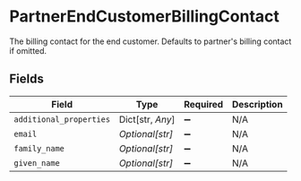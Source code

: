 # PartnerEndCustomerBillingContact

The billing contact for the end customer. Defaults to partner's billing contact if omitted.


## Fields

| Field                   | Type                    | Required                | Description             |
| ----------------------- | ----------------------- | ----------------------- | ----------------------- |
| `additional_properties` | Dict[str, *Any*]        | :heavy_minus_sign:      | N/A                     |
| `email`                 | *Optional[str]*         | :heavy_minus_sign:      | N/A                     |
| `family_name`           | *Optional[str]*         | :heavy_minus_sign:      | N/A                     |
| `given_name`            | *Optional[str]*         | :heavy_minus_sign:      | N/A                     |